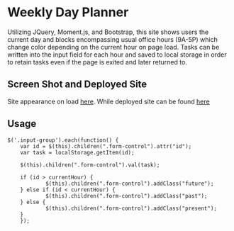 # Weekly Day Planner

Utilizing JQuery, Moment.js, and Bootstrap, this site shows users the current day and blocks encompassing usual office hours (9A-5P) which change color depending on the current hour on page load. Tasks can be written into the input field for each hour and saved to local storage in order to retain tasks even if the page is exited and later returned to.

## Screen Shot and Deployed Site

Site appearance on load [here](./assets/images/dayschedule.png).
While deployed site can be found [here](https://teastarling.github.io/day_planner/)


## Usage

```jquery
$('.input-group').each(function() {
    var id = $(this).children(".form-control").attr("id");
    var task = localStorage.getItem(id);

    $(this).children(".form-control").val(task);

    if (id > currentHour) {           
            $(this).children(".form-control").addClass("future");
    } else if (id < currentHour) {
            $(this).children(".form-control").addClass("past");
    } else {
            $(this).children(".form-control").addClass("present");
    }
    });
```
